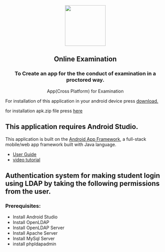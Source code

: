 <div align="center">
    <img src="https://1000logos.net/wp-content/uploads/2016/10/Android-Logo.png" height="128">
    <h2>Online Examination</h2>
    <h3>To Create an app for the the conduct of examination in a proctored way.</h3>
    <p align="center">
        <p>App(Cross Platform) for Examination</p>
    </p>
  </div>
  
  For installation of this application in your android device press [download.](https://drive.google.com/file/d/19_uxUSmhyxo6lXiRCxsPbXVTVH6g_H9c/view)
  
  for installation apk.zip file press [here](https://drive.google.com/file/d/19me7HeJn5EDN8ZM3rijYkih7ekyQIsNg/view?usp=drivesdk)
  
  ## This application requires Android Studio.

This application is built on the [Android App Framework](https://developer.android.com/), a full-stack mobile/web app framework built with Java language.

- [User Guide](https://developer.android.com/)
- [video tutorial](https://www.youtube.com/watch?v=qK0QNA0sMGc&t=2865s)

## Authentication system for making student login using LDAP by taking the following permissions from the user.
### Prerequisites:

- Install Android Studio
- Install OpenLDAP
- Install OpenLDAP Server
- Install Apache Server
- Install MySql Server
- install phpldapadmin

